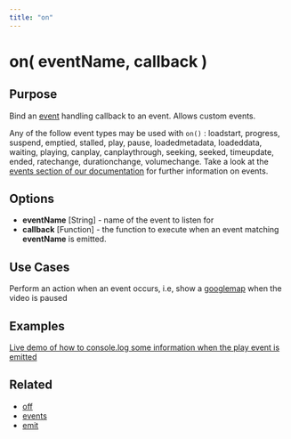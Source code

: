 ```yaml
---
title: "on"
---
```

# on( eventName, callback ) #

## Purpose ##

Bind an [event](/popcorn-docs/events/) handling callback to an event. Allows custom events.

Any of the follow event types may be used with `on()` : loadstart, progress, suspend, emptied, stalled, play, pause, loadedmetadata, loadeddata, waiting, playing, canplay, canplaythrough, seeking, seeked, timeupdate, ended, ratechange, durationchange, volumechange. Take a look at the [events section of our documentation](/popcorn-docs/events/) for further information on events.

## Options ##

* **eventName** \[String\] - name of the event to listen for
* **callback** \[Function\] - the function to execute when an event matching **eventName** is emitted.

## Use Cases ##

Perform an action when an event occurs, i.e, show a [googlemap](/popcorn-docs/plugins/#googlemap) when the video is paused

## Examples ##

[Live demo of how to console.log some information when the play event is emitted](http://jsfiddle.net/popcornjs/UuLsj/)

## Related ##

* [off](#off)
* [events](/popcorn-docs/events/)
* [emit](#emit)
